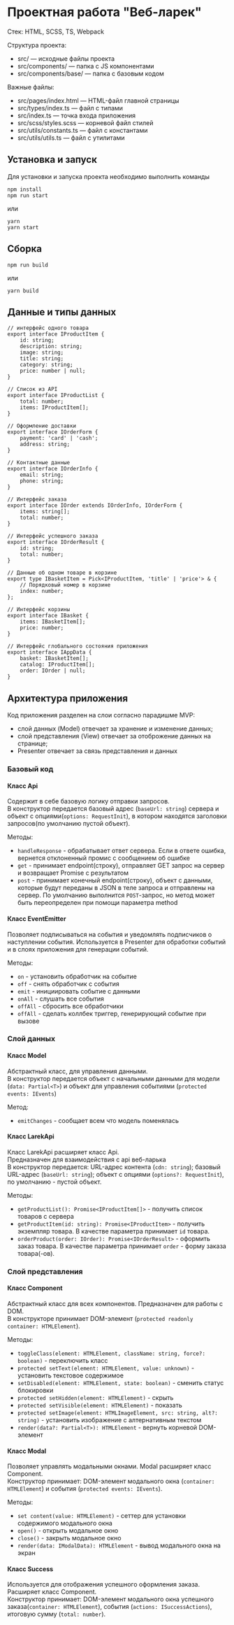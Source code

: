 # Проектная работа "Веб-ларек"

Стек: HTML, SCSS, TS, Webpack

Структура проекта:

- src/ — исходные файлы проекта
- src/components/ — папка с JS компонентами
- src/components/base/ — папка с базовым кодом

Важные файлы:

- src/pages/index.html — HTML-файл главной страницы
- src/types/index.ts — файл с типами
- src/index.ts — точка входа приложения
- src/scss/styles.scss — корневой файл стилей
- src/utils/constants.ts — файл с константами
- src/utils/utils.ts — файл с утилитами

## Установка и запуск

Для установки и запуска проекта необходимо выполнить команды

```
npm install
npm run start
```

или

```
yarn
yarn start
```

## Сборка

```
npm run build
```

или

```
yarn build
```

## Данные и типы данных

```
// интерфейс одного товара
export interface IProductItem {
	id: string;
	description: string;
	image: string;
	title: string;
	category: string;
	price: number | null;
}

// Список из API
export interface IProductList {
	total: number;
	items: IProductItem[];
}

// Оформление доставки
export interface IOrderForm {
	payment: 'card' | 'cash';
	address: string;
}

// Контактные данные
export interface IOrderInfo {
	email: string;
	phone: string;
}

// Интерфейс заказа
export interface IOrder extends IOrderInfo, IOrderForm {
	items: string[];
	total: number;
}

// Интерфейс успешного заказа
export interface IOrderResult {
	id: string;
	total: number;
}

// Данные об одном товаре в корзине
export type IBasketItem = Pick<IProductItem, 'title' | 'price'> & {
	// Порядковый номер в корзине
	index: number;
};

// Интерфейс корзины
export interface IBasket {
	items: IBasketItem[];
	price: number;
}

// Интерфейс глобального состояния приложения
export interface IAppData {
	basket: IBasketItem[];
	catalog: IProductItem[];
	order: IOrder | null;
}
```

## Архитектура приложения

Код приложения разделен на слои согласно парадишме MVP:

- слой данных (Model) отвечает за хранение и изменение данных;
- слой представления (View) отвечает за отоброжение данных на странице;
- Presenter отвечает за связь представления и данных

### Базовый код

#### Класс Api

Содержит в себе базовую логику отправки запросов.\
В конструктор передается базовый адрес (`baseUrl: string`) сервера и объект с опциями(`options: RequestInit`), в котором находятся заголовки запросов(по умолчанию пустой объект).

Методы:

- `handleResponse` - обрабатывает ответ сервера. Если в ответе ошибка, вернется отклоненный промис с сообщением об ошибке
- `get` - принимает endpoint(строку), отправляет GET запрос на сервер и возвращает Promise с результатом
- `post` - принимает конечный endpoint(строку), объект с данными, которые будут переданы в JSON в теле запроса и отправлены на сервер. По умолчанию выполнится `POST`-запрос, но метод может быть переопределен при помощи параметра method

#### Класс EventEmitter

Позволяет подписываться на события и уведомлять подписчиков о наступлении события. Используется в Presenter для обработки событий и в слоях приложения для генерации событий.

Методы:

- `on` - установить обработчик на событие
- `off` - снять обработчик с события
- `emit` - инициировать событие с данными
- `onAll` - слушать все события
- `offAll` - сбросить все обработчики
- `offAll` - сделать коллбек триггер, генерирующий событие при вызове

### Слой данных

#### Класс Model

Абстрактный класс, для управления данными.\
В конструктор передается объект с начальными данными для модели (`data: Partial<T>`) и объект для управления событиями (`protected events: IEvents`)

Метод:

- `emitChanges` - сообщает всем что модель поменялась

#### Класс LarekApi

Класс LarekApi расширяет класс Api.\
Предназначен для взаимодействия с api веб-ларька\
В конструктор передается: URL-адрес контента (`cdn: string`); базовый URL-адрес (`baseUrl: string`); объект с опциями (`options?: RequestInit`), по умолчанию - пустой объект.

Методы:

- `getProductList(): Promise<IProductItem[]>` - получить список товаров с сервера
- `getProductItem(id: string): Promise<IProductItem>` - получить экземпляр товара. В качестве параметра принимает `id` товара.
- `orderProduct(order: IOrder): Promise<IOrderResult>` - оформить заказ товара. В качестве параметра принимает `order` - форму заказа товара(-ов).

### Слой представления

#### Класс Component

Абстрактный класс для всех компонентов. Предназначен для работы с DOM.\
В конструкторе принимает DOM-элемент (`protected readonly container: HTMLElement`).

Методы:

- `toggleClass(element: HTMLElement, className: string, force?: boolean)` - переключить класс
- `protected setText(element: HTMLElement, value: unknown)` - установить текстовое содержимое
- `setDisabled(element: HTMLElement, state: boolean)` - сменить статус блокировки
- `protected setHidden(element: HTMLElement)` - скрыть
- `protected setVisible(element: HTMLElement)` - показать
- `protected setImage(element: HTMLImageElement, src: string, alt?: string)` - установить изображение с алтернативным текстом
- `render(data?: Partial<T>): HTMLElement` - вернуть корневой DOM-элемент

#### Класс Modal

Позволяет управлять модальными окнами. Modal расширяет класс Component.\
Конструктор принимает: DOM-элемент модального окна (`container: HTMLElement`) и события (`protected events: IEvents`).

Методы:

- `set content(value: HTMLElement)` - сеттер для установки содержимого модального окна
- `open()` - открыть модальное окно
- `close()` - закрыть модальное окно
- `render(data: IModalData): HTMLElement` - вывод модального окна на экран

#### Класс Success

Используется для отображения успешного оформления заказа. Расширяет класс Component.\
Конструктор принимает: DOM-элемент модального окна успешного заказа(`container: HTMLElement`), события (`actions: ISuccessActions`), итоговую сумму (`total: number`).
